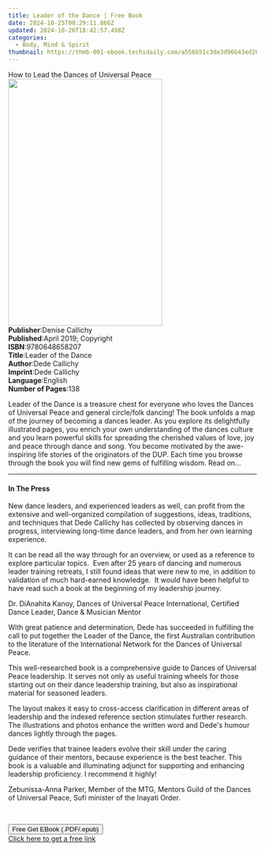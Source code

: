 ```yaml
---
title: Leader of the Dance | Free Book
date: 2024-10-25T00:29:11.866Z
updated: 2024-10-26T18:42:57.498Z
categories:
  - Body, Mind & Spirit
thumbnail: https://thmb-001-ebook.techidaily.com/a556b51c3de3d96b43ed26a066801fd5d11cf38b2c2405a78418b5b16c2ad12f.jpg
---
```

<main id="book-container">
  <div class="flex flex-col">
    <div class="book-brief flex-1 py-6 px-4 sm:p-6 md:py-10 md:px-8">
      <!-- brief-->
      <div class="book-brief-main">
        How to Lead the Dances of Universal Peace
      </div>
    </div>
    <div
      class="book-meta-info flex-1 grid gap-4 col-start-1 col-end-3 row-start-1 sm:mb-6 sm:grid-cols-4 lg:gap-6 lg:col-start-2 lg:row-end-6 lg:row-span-6 lg:mb-0"
    >
      <div
        class="book-meta-info-left place-content-center mt-4 p-4 text-sm leading-6 col-start-2 col-span-2 dark:text-slate-400"
      >
        <img
          class="w-full h-500 object-cover rounded-lg sm:h-255 sm:col-span-2 lg:col-span-full"
          src="https://img-001-ebook.techidaily.com/2825af4fbee9063c5b2ef94b68c8dda03174571181bd82d880d53cf7ef255efc.jpg"
          alt=""
          width="312"
          height="500"
        />
      </div>
      <div
        class="book-meta-info-right mt-2 col-start-1 row-start-2 col-span-3 self-center"
      >
        <!-- meta data  -->
        <div class="flex flex-col px-4 md:px-8">
          <div class="flex-1">
            <strong>Publisher</strong>:<span class="px-2">Denise Callichy</span>
          </div>
          <div class="flex-1">
            <strong>Published</strong>:<span class="px-2"
              >April 2019; Copyright</span
            >
          </div>
          <div class="flex-1">
            <strong>ISBN</strong>:<span class="px-2">9780648658207</span>
          </div>
          <div class="flex-1">
            <strong>Title</strong>:<span class="px-2">Leader of the Dance</span>
          </div>
          <div class="flex-1">
            <strong>Author</strong>:<span class="px-2">Dede Callichy</span>
          </div>
          <div class="flex-1">
            <strong>Imprint</strong>:<span class="px-2">Dede Callichy</span>
          </div>
          <div class="flex-1">
            <strong>Language</strong>:<span class="px-2">English</span>
          </div>
          <div class="flex-1">
            <strong>Number of Pages</strong>:<span class="px-2">138</span>
          </div>
        </div>
      </div>
    </div>
    <div class="book-description flex-1 py-6 px-4 sm:p-6 md:py-10 md:px-8">
      <div class="book-description-main">
        <div accordion-content="" id="description">
          <p>
            Leader of the Dance is a treasure chest for everyone who loves the
            Dances of Universal Peace and general circle/folk dancing! The book
            unfolds a map of the journey of becoming a dances leader. As you
            explore its delightfully illustrated pages, you enrich your own
            understanding of the dances culture and you learn powerful skills
            for spreading the cherished values of love, joy and peace through
            dance and song. You become motivated by the awe-inspiring life
            stories of the originators of the DUP. Each time you browse through
            the book you will find new gems of fulfilling wisdom. Read on...
          </p>
        </div>
      </div>
    </div>
    <div class="book-excerpts flex-1 py-6 px-4 sm:p-6 md:py-10 md:px-8">
      <!-- excerpts-->
      <div class="book-excerpts-main">
        <hr />
        <h4 class="placeholder placeholder-heading">
          <span>In The Press</span>
        </h4>
        <p></p>
        <p>
          New dance leaders, and experienced leaders as well, can profit from
          the extensive and well-organized compilation of suggestions, ideas,
          traditions, and techniques that Dede Callichy has collected by
          observing dances in progress, interviewing long-time dance leaders,
          and from her own learning experience.
        </p>
        <p>
          It can be read all the way through for an overview, or used as a
          reference to explore particular topics.&nbsp; Even after 25 years of
          dancing and numerous leader training retreats, I still found ideas
          that were new to me, in addition to validation of much hard-earned
          knowledge.&nbsp; It would have been helpful to have read such a book
          at the beginning of my leadership journey.
        </p>
        <p>
          Dr. DiAnahita Kanoy, Dances of Universal Peace International,
          Certified Dance Leader, Dance &amp; Musician Mentor
        </p>
        <p>
          With great patience and determination, Dede has succeeded in
          fulfilling the call to put together the Leader of the Dance, the first
          Australian contribution to the literature of the International Network
          for the Dances of Universal Peace.
        </p>
        <p>
          This well-researched book is a comprehensive guide to Dances of
          Universal Peace leadership. It serves not only as useful training
          wheels for those starting out on their dance leadership training, but
          also as inspirational material for seasoned leaders.
        </p>
        <p>
          The layout makes it easy to cross-access clarification in different
          areas of leadership and the indexed reference section stimulates
          further research.<br />The illustrations and photos enhance the
          written word and Dede's humour dances lightly through the pages.
        </p>
        <p>
          Dede verifies that trainee leaders evolve their skill under the caring
          guidance of their mentors, because experience is the best teacher.
          This book is a valuable and illuminating adjunct for supporting and
          enhancing leadership proficiency. I recommend it highly!
        </p>
        <p>
          Zebunissa-Anna Parker, Member of the MTG, Mentors Guild of the Dances
          of Universal Peace, Sufi minister of the Inayati Order.
        </p>
        <p>&nbsp;</p>
        <p></p>
      </div>
    </div>
    <div
      class="book-about-author flex-1 py-6 px-4 sm:p-6 md:py-10 md:px-8"
    ></div>
    <div class="book-free-get flex-1 py-6 px-4 sm:p-6 md:py-10 md:px-8">
      <button
        id="btn-free-get"
        class="bg-blue-500 hover:bg-blue-700 text-white font-bold py-2 px-4 rounded"
      >
        Free Get EBook (.PDF/.epub)
      </button>
      <div id="countdown-display" class="px-2 text-lg mt-2"></div>
      <a
        id="free-link"
        class="hidden bg-blue-500 hover:bg-blue-700 text-white font-bold py-2 px-4 rounded"
        href="https://www.ebooks.com/en-us/book/209876641/leader-of-the-dance/dede-callichy/"
        target="_blank"
        >Click here to get a free link</a
      >
    </div>
    <script>
      let countdownTime = 0;
      let countdownInterval = null;
      document
        .getElementById('btn-free-get')
        .addEventListener('click', startCountdown);
      function startCountdown() {
        countdownTime = new Date().getTime() + 60000 * 3;
        countdownInterval = setInterval(updateCountdown, 1000);
        document.getElementById('btn-free-get').disabled = true;
        document
          .getElementById('btn-free-get')
          .classList.add('bg-gray-500', 'cursor-not-allowed');
      }
      function updateCountdown() {
        let currentTime = new Date().getTime();
        let timeLeft = countdownTime - currentTime;
        let secondsLeft = Math.floor(timeLeft / 1000);
        document.getElementById('countdown-display').innerHTML =
          `Remaining time: ${secondsLeft} seconds.`;
        if (secondsLeft <= 0) {
          clearInterval(countdownInterval);
          document.getElementById('btn-free-get').classList.add('hidden');
          document.getElementById('free-link').classList.remove('hidden');
          document.getElementById('countdown-display').innerHTML = '';
        }
      }
    </script>
  </div>
</main>

<ins class="adsbygoogle"
      style="display:block"
      data-ad-client="ca-pub-7571918770474297"
      data-ad-slot="8358498916"
      data-ad-format="auto"
      data-full-width-responsive="true"></ins>
    